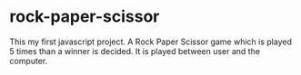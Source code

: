 # rock-paper-scissor

This my first javascript project. A Rock Paper Scissor game which is played 5 times than a winner is decided.
It is played between user and the computer.